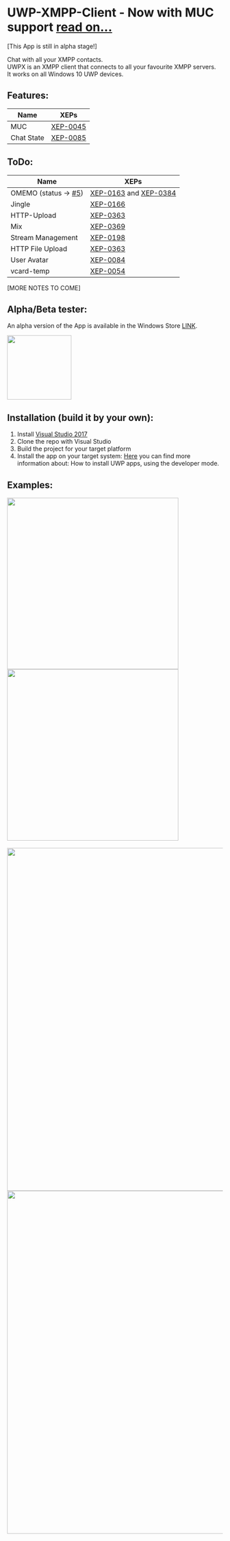 # UWP-XMPP-Client - Now with MUC support [read on...](https://github.com/UWPX/UWPX-Client/releases)
[This App is still in alpha stage!]

Chat with all your XMPP contacts.<br/>
UWPX is an XMPP client that connects to all your favourite XMPP servers.<br/>
It works on all Windows 10 UWP devices.

## Features:
| Name          | XEPs         |
| -------------     | ------------- |
| MUC           | [XEP-0045](https://xmpp.org/extensions/xep-0045.html "XEP-0045") |
| Chat State    | [XEP-0085](https://xmpp.org/extensions/xep-0085.html "XEP-0085") |


## ToDo:
| Name          | XEPs         |
| -------------     | ------------- |
| OMEMO (status -> [#5](https://github.com/UWPX/UWPX-Client/issues/5)) | [XEP-0163](https://xmpp.org/extensions/xep-0163.html "XEP-0163") and [XEP-0384](https://xmpp.org/extensions/xep-0384.html "XEP-0384") |
| Jingle            | [XEP-0166](https://xmpp.org/extensions/xep-0166.html "XEP-0166") |
| HTTP-Upload       | [XEP-0363](https://xmpp.org/extensions/xep-0363.html "XEP-0363") |
| Mix               | [XEP-0369](https://xmpp.org/extensions/xep-0369.html "XEP-0369") |
| Stream Management | [XEP-0198](https://xmpp.org/extensions/xep-0198.html "XEP-0198") |
| HTTP File Upload  | [XEP-0363](https://xmpp.org/extensions/xep-0363.html "XEP-0363") |
| User Avatar       | [XEP-0084](https://xmpp.org/extensions/xep-0084.html "XEP-0084") |
| vcard-temp        | [XEP-0054](https://xmpp.org/extensions/xep-0054.html "XEP-0054") |

[MORE NOTES TO COME]

## Alpha/Beta tester:
An alpha version of the App is available in the Windows Store [LINK](https://www.microsoft.com/store/apps/9NW16X9JB5WV).

[<img src="https://assets.windowsphone.com/85864462-9c82-451e-9355-a3d5f874397a/English_get-it-from-MS_InvariantCulture_Default.png" width="150">](https://www.microsoft.com/store/apps/9NW16X9JB5WV?ocid=badge)

## Installation (build it by your own):
1. Install [Visual Studio 2017](https://www.visualstudio.com/de/downloads)
2. Clone the repo with Visual Studio
3. Build the project for your target platform
4. Install the app on your target system:
[Here](https://docs.microsoft.com/en-us/windows/uwp/get-started/enable-your-device-for-development) you can find more information about: How to install UWP apps, using the developer mode.

## Examples:
<img src="https://i.imgur.com/QegZMmp.png" width="400"> <img src="https://i.imgur.com/AwdYXFv.png" width="400">
<br/><br/>
<img src="https://i.imgur.com/A7oFZ4y.png" width="800">
<img src="https://i.imgur.com/0CMR7ag.png" width="800">
